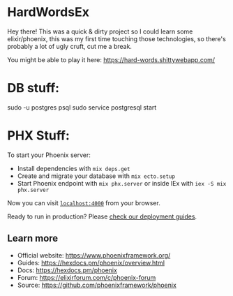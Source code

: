 # HardWordsEx

Hey there! This was a quick & dirty project so I could learn some elixir/phoenix, this was my first time
touching those technologies, so there's probably a lot of ugly cruft, cut me a break.

You might be able to play it here: https://hard-words.shittywebapp.com/

# DB stuff:

sudo -u postgres psql
sudo service postgresql start

# PHX Stuff:

To start your Phoenix server:

  * Install dependencies with `mix deps.get`
  * Create and migrate your database with `mix ecto.setup`
  * Start Phoenix endpoint with `mix phx.server` or inside IEx with `iex -S mix phx.server`

Now you can visit [`localhost:4000`](http://localhost:4000) from your browser.

Ready to run in production? Please [check our deployment guides](https://hexdocs.pm/phoenix/deployment.html).

## Learn more

  * Official website: https://www.phoenixframework.org/
  * Guides: https://hexdocs.pm/phoenix/overview.html
  * Docs: https://hexdocs.pm/phoenix
  * Forum: https://elixirforum.com/c/phoenix-forum
  * Source: https://github.com/phoenixframework/phoenix


